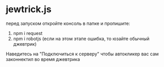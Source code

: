 # jewtrick.js

перед запуском откройте консоль в папке и пропишите:
1) npm i request
2) npm i robotjs (если на этом этапе ошибка, то юзайте обычный джевтрик)

Наведитесь на "Подключиться к серверу" чтобы автокликер вас сам законнектил во время джевтрика
